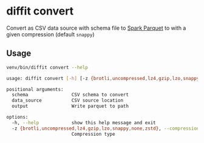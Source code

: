 # diffit convert

Convert as CSV data source with schema file to
[Spark Parquet](https://spark.apache.org/docs/latest/sql-data-sources-parquet.html)
to with a given compression (default `snappy`)

## Usage
``` sh
venv/bin/diffit convert --help
```

``` sh
usage: diffit convert [-h] [-z {brotli,uncompressed,lz4,gzip,lzo,snappy,none,zstd}] schema data_source output

positional arguments:
  schema                CSV schema to convert
  data_source           CSV source location
  output                Write parquet to path

options:
  -h, --help            show this help message and exit
  -z {brotli,uncompressed,lz4,gzip,lzo,snappy,none,zstd}, --compression {brotli,uncompressed,lz4,gzip,lzo,snappy,none,zstd}
                        Compression type
```
